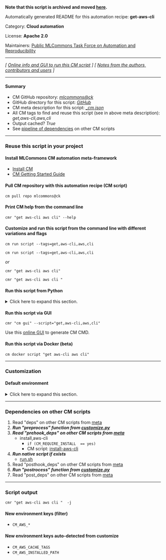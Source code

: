 **Note that this script is archived and moved [here](https://github.com/mlcommons/cm4mlops/tree/main/script/get-aws-cli).**



Automatically generated README for this automation recipe: **get-aws-cli**

Category: **Cloud automation**

License: **Apache 2.0**

Maintainers: [Public MLCommons Task Force on Automation and Reproducibility](https://github.com/mlcommons/ck/blob/master/docs/taskforce.md)

---
*[ [Online info and GUI to run this CM script](https://access.cknowledge.org/playground/?action=scripts&name=get-aws-cli,dad67944229942a3) ] [ [Notes from the authors, contributors and users](README-extra.md) ]*

---
#### Summary

* CM GitHub repository: *[mlcommons@ck](https://github.com/mlcommons/ck/tree/dev/cm-mlops)*
* GitHub directory for this script: *[GitHub](https://github.com/mlcommons/ck/tree/dev/cm-mlops/script/get-aws-cli)*
* CM meta description for this script: *[_cm.json](_cm.json)*
* All CM tags to find and reuse this script (see in above meta description): *get,aws-cli,aws,cli*
* Output cached? *True*
* See [pipeline of dependencies](#dependencies-on-other-cm-scripts) on other CM scripts


---
### Reuse this script in your project

#### Install MLCommons CM automation meta-framework

* [Install CM](https://access.cknowledge.org/playground/?action=install)
* [CM Getting Started Guide](https://github.com/mlcommons/ck/blob/master/docs/getting-started.md)

#### Pull CM repository with this automation recipe (CM script)

```cm pull repo mlcommons@ck```

#### Print CM help from the command line

````cmr "get aws-cli aws cli" --help````

#### Customize and run this script from the command line with different variations and flags

`cm run script --tags=get,aws-cli,aws,cli`

`cm run script --tags=get,aws-cli,aws,cli `

*or*

`cmr "get aws-cli aws cli"`

`cmr "get aws-cli aws cli " `


#### Run this script from Python

<details>
<summary>Click here to expand this section.</summary>

```python

import cmind

r = cmind.access({'action':'run'
                  'automation':'script',
                  'tags':'get,aws-cli,aws,cli'
                  'out':'con',
                  ...
                  (other input keys for this script)
                  ...
                 })

if r['return']>0:
    print (r['error'])

```

</details>


#### Run this script via GUI

```cmr "cm gui" --script="get,aws-cli,aws,cli"```

Use this [online GUI](https://cKnowledge.org/cm-gui/?tags=get,aws-cli,aws,cli) to generate CM CMD.

#### Run this script via Docker (beta)

`cm docker script "get aws-cli aws cli" `

___
### Customization

#### Default environment

<details>
<summary>Click here to expand this section.</summary>

These keys can be updated via `--env.KEY=VALUE` or `env` dictionary in `@input.json` or using script flags.


</details>

___
### Dependencies on other CM scripts


  1. Read "deps" on other CM scripts from [meta](https://github.com/mlcommons/ck/tree/dev/cm-mlops/script/get-aws-cli/_cm.json)
  1. ***Run "preprocess" function from [customize.py](https://github.com/mlcommons/ck/tree/dev/cm-mlops/script/get-aws-cli/customize.py)***
  1. ***Read "prehook_deps" on other CM scripts from [meta](https://github.com/mlcommons/ck/tree/dev/cm-mlops/script/get-aws-cli/_cm.json)***
     * install,aws-cli
       * `if (CM_REQUIRE_INSTALL  == yes)`
       - CM script: [install-aws-cli](https://github.com/mlcommons/ck/tree/master/cm-mlops/script/install-aws-cli)
  1. ***Run native script if exists***
     * [run.sh](https://github.com/mlcommons/ck/tree/dev/cm-mlops/script/get-aws-cli/run.sh)
  1. Read "posthook_deps" on other CM scripts from [meta](https://github.com/mlcommons/ck/tree/dev/cm-mlops/script/get-aws-cli/_cm.json)
  1. ***Run "postrocess" function from [customize.py](https://github.com/mlcommons/ck/tree/dev/cm-mlops/script/get-aws-cli/customize.py)***
  1. Read "post_deps" on other CM scripts from [meta](https://github.com/mlcommons/ck/tree/dev/cm-mlops/script/get-aws-cli/_cm.json)

___
### Script output
`cmr "get aws-cli aws cli "  -j`
#### New environment keys (filter)

* `CM_AWS_*`
#### New environment keys auto-detected from customize

* `CM_AWS_CACHE_TAGS`
* `CM_AWS_INSTALLED_PATH`